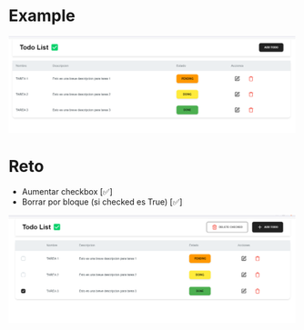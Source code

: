 # Example

![Imagen](/public/example.png)

# Reto

- Aumentar checkbox [✅]
- Borrar por bloque (si checked es True) [✅]

![Imagen](/public/reto.png)
